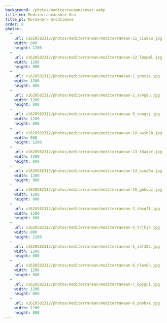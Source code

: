 ```yaml
---
background: /photos/mediterranean/cover.webp
title_en: Mediterranean<br> Sea
title_pl: Morze<br> Śródziemne
order: 8
photos:
  -
    url: v1620582312/photos/mediterranean/mediterranean-11_ciw8ku.jpg
    width: 800
    height: 1200
  -
    url: v1620582312/photos/mediterranean/mediterranean-12_lbopml.jpg
    width: 1200
    height: 800
  -
    url: v1620582311/photos/mediterranean/mediterranean-1_ynmxia.jpg
    width: 1200
    height: 800
  -
    url: v1620582312/photos/mediterranean/mediterranean-2_sv4g9u.jpg
    width: 1200
    height: 800
  -
    url: v1620582312/photos/mediterranean/mediterranean-9_vnnqzj.jpg
    width: 1200
    height: 800
  -
    url: v1620582312/photos/mediterranean/mediterranean-10_uwsb2b.jpg
    width: 800
    height: 1200
  -
    url: v1620582312/photos/mediterranean/mediterranean-13_t8aqzr.jpg
    width: 1200
    height: 800
  -
    url: v1620582313/photos/mediterranean/mediterranean-14_osoa0w.jpg
    width: 1200
    height: 900
  -
    url: v1620582313/photos/mediterranean/mediterranean-15_gbkvpz.jpg
    width: 1200
    height: 800
  -
    url: v1620582312/photos/mediterranean/mediterranean-3_zbxqff.jpg
    width: 1200
    height: 800
  -
    url: v1620582312/photos/mediterranean/mediterranean-4_trjkjr.jpg
    width: 800
    height: 1200
  -
    url: v1620582312/photos/mediterranean/mediterranean-5_xaf383.jpg
    width: 1200
    height: 800
  -
    url: v1620582312/photos/mediterranean/mediterranean-6_nlav6n.jpg
    width: 1200
    height: 800
  -
    url: v1620582312/photos/mediterranean/mediterranean-7_bpygui.jpg
    width: 1200
    height: 800
  -
    url: v1620582312/photos/mediterranean/mediterranean-8_poobxe.jpg
    width: 1200
    height: 800
---
```

